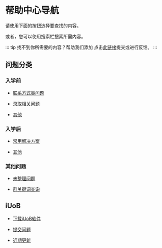 # 帮助中心导航

请使用下面的按钮选择要查找的内容。

或者，您可以使用搜索栏搜索所需内容。

::: tip 找不到你所需要的内容？帮助我们添加
点击[此链接](./iUoB/submit/)提交或进行反馈。
:::

## 问题分类


### 入学前

- [联系方式类问题](./pre-admissions/contacts/)

- [录取相关问题](./pre-admissions/admissions/)

- [其他](./pre-admissions/others/)



### 入学后

- [常用解决方案](./enrolled/solutions/)

- [其他](./enrolled/others/)



### 其他问题

- [未整理问题](./others/unorganized/)

- [群关键词查询](./others/keywords/)



## iUoB

- [下载iUoB软件](./iUoB/download/)

- [提交问题](./iUoB/submit/)

- [近期更新](./iUoB/updates/)